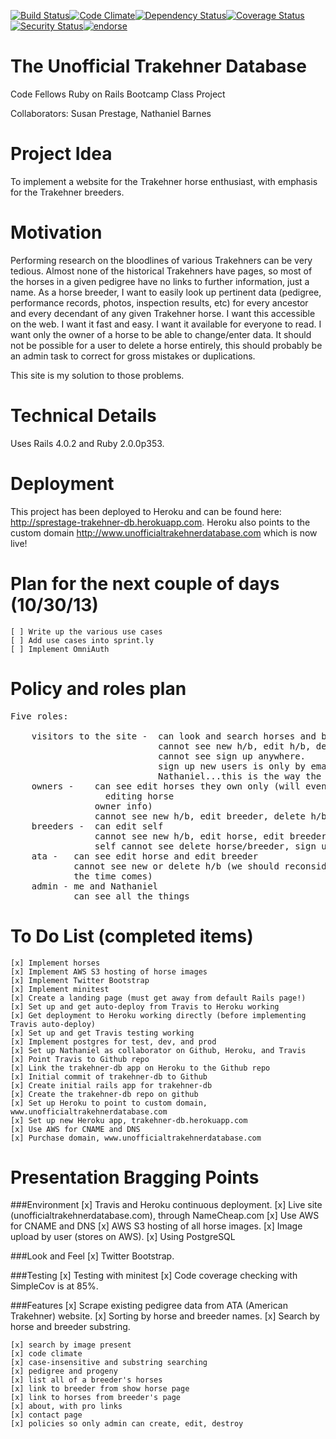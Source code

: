 [![Build Status](https://travis-ci.org/sprestage/trakehner-db.png?branch=master)](https://travis-ci.org/sprestage/trakehner-db)[![Code Climate](https://codeclimate.com/github/sprestage/trakehner-db.png)](https://codeclimate.com/github/sprestage/trakehner-db)[![Dependency Status](https://gemnasium.com/sprestage/trakehner-db.png)](https://gemnasium.com/sprestage/trakehner-db)[![Coverage Status](https://coveralls.io/repos/sprestage/trakehner-db/badge.png)](https://coveralls.io/r/sprestage/trakehner-db)[![Security Status](http://rails-brakeman.com/sprestage/trakehner-db.png)](http://rails-brakeman.com/sprestage/trakehner-db)[![endorse](https://api.coderwall.com/sprestage/endorsecount.png)](https://coderwall.com/sprestage)

The Unofficial Trakehner Database
=======
Code Fellows Ruby on Rails Bootcamp Class Project

Collaborators:  Susan Prestage, Nathaniel Barnes


Project Idea
=======
To implement a website for the Trakehner horse enthusiast, with emphasis for the Trakehner breeders.


Motivation
=======
Performing research on the bloodlines of various Trakehners can be
very tedious.  Almost none of the historical Trakehners have pages,
so most of the horses in a given pedigree have no links to further
information, just a name.  As a horse breeder, I want to easily look
up pertinent data (pedigree, performance records, photos, inspection
results, etc) for every ancestor and every decendant of any given
Trakehner horse.  I want this accessible on the web.  I want it fast
and easy.  I want it available for everyone to read.  I want only the
owner of a horse to be able to change/enter data.  It should not be
possible for a user to delete a horse entirely, this should probably
be an admin task to correct for gross mistakes or duplications.

This site is my solution to those problems.


Technical Details
=======

Uses Rails 4.0.2 and Ruby 2.0.0p353.


Deployment
=======
This project has been deployed to Heroku and can be found here: http://sprestage-trakehner-db.herokuapp.com.
Heroku also points to the custom domain http://www.unofficialtrakehnerdatabase.com which is now live!

Plan for the next couple of days (10/30/13)
=======
>
    [ ] Write up the various use cases
    [ ] Add use cases into sprint.ly
    [ ] Implement OmniAuth


Policy and roles plan
=======

<pre>
Five roles:

    visitors to the site -  can look and search horses and breeders;
                            cannot see new h/b, edit h/b, delete h/b,
                            cannot see sign up anywhere.
                            sign up new users is only by email to me and
                            Nathaniel...this is the way the ATA does it.
    owners -    can see edit horses they own only (will eventually include
                  editing horse
                owner info)
                cannot see new h/b, edit breeder, delete h/b
    breeders -  can edit self
                cannot see new h/b, edit horse, edit breeders other than
                self cannot see delete horse/breeder, sign up
    ata -   can see edit horse and edit breeder
            cannot see new or delete h/b (we should reconsider this when
            the time comes)
    admin - me and Nathaniel
            can see all the things
</pre>


To Do List (completed items)
=======
    [x] Implement horses
    [x] Implement AWS S3 hosting of horse images
    [x] Implement Twitter Bootstrap
    [x] Implement minitest
    [x] Create a landing page (must get away from default Rails page!)
    [x] Set up and get auto-deploy from Travis to Heroku working
    [x] Get deployment to Heroku working directly (before implementing Travis auto-deploy)
    [x] Set up and get Travis testing working
    [x] Implement postgres for test, dev, and prod
    [x] Set up Nathaniel as collaborator on Github, Heroku, and Travis
    [x] Point Travis to Github repo
    [x] Link the trakehner-db app on Heroku to the Github repo
    [x] Initial commit of trakehner-db to Github
    [x] Create initial rails app for trakehner-db
    [x] Create the trakehner-db repo on github
    [x] Set up Heroku to point to custom domain, www.unofficialtrakehnerdatabase.com
    [x] Set up new Heroku app, trakehner-db.herokuapp.com
    [x] Use AWS for CNAME and DNS
    [x] Purchase domain, www.unofficialtrakehnerdatabase.com

Presentation Bragging Points
=======

###Environment
    [x] Travis and Heroku continuous deployment.
    [x] Live site (unofficialtrakehnerdatabase.com), through NameCheap.com
    [x] Use AWS for CNAME and DNS
    [x] AWS S3 hosting of all horse images.
    [x] Image upload by user (stores on AWS).
    [x] Using PostgreSQL

###Look and Feel
    [x] Twitter Bootstrap.

###Testing
    [x] Testing with minitest
    [x] Code coverage checking with SimpleCov is at 85%.

###Features
    [x] Scrape existing pedigree data from ATA (American Trakehner) website.
    [x] Sorting by horse and breeder names.
    [x] Search by horse and breeder substring.

    [x] search by image present
    [x] code climate
    [x] case-insensitive and substring searching
    [x] pedigree and progeny
    [x] list all of a breeder's horses
    [x] link to breeder from show horse page
    [x] link to horses from breeder's page
    [x] about, with pro links
    [x] contact page
    [x] policies so only admin can create, edit, destroy

